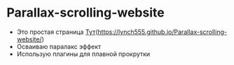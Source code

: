 # Parallax-scrolling-website 
- Это простая страница [Тут](https://pages.github.com/)(https://lynch555.github.io/Parallax-scrolling-website/)
- Осваиваю паралакс эффект
- Использую плагины для плавной прокрутки
